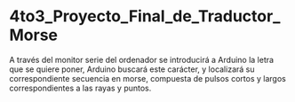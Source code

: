 # 4to3_Proyecto_Final_de_Traductor_Morse
A través del monitor serie del ordenador se introducirá a Arduino la letra que se quiere poner, Arduino buscará este carácter, y localizará su correspondiente secuencia en morse, compuesta de pulsos cortos y largos correspondientes a las rayas y puntos.
